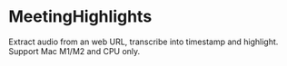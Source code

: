 # MeetingHighlights
Extract audio from an web URL, transcribe into timestamp and highlight. Support Mac M1/M2 and CPU only.

